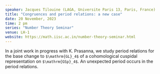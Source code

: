 ```yaml
---
speaker: Jacques Tilouine (LAGA, Universite Paris 13, Paris, France)
title: "Congruences and period relations: a new case"
date: 20 November, 2023
time: 2 pm
series: "Number Theory Seminar"
venue: LH-1
website: https://math.iisc.ac.in/number-theory-seminar.html
---
```


In a joint work in progress with K. Prasanna, we
study period relations for the base change to `$\mathrm{GL}_4$` of a
cohomological cuspidal representation on `$\mathrm{GSp}_4$`.
An unexpected period occurs in the period relations. 
